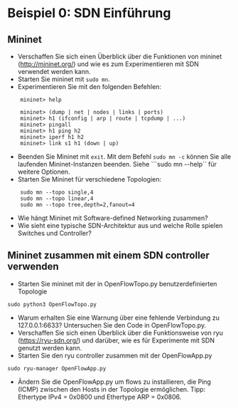 # Beispiel 0: SDN Einführung

## Mininet

* Verschaffen Sie sich einen Überblick über die Funktionen von mininet (http://mininet.org/) und wie es zum Experimentieren mit SDN verwendet werden kann.
* Starten Sie mininet mit ```sudo mn```.
* Experimentieren Sie mit den folgenden Befehlen:

```	
    mininet> help
	
	mininet> (dump | net | nodes | links | ports)
	mininet> h1 (ifconfig | arp | route | tcpdump | ...)
	mininet> pingall
	mininet> h1 ping h2
	mininet> iperf h1 h2
	mininet> link s1 h1 (down | up)
```

* Beenden Sie Mininet mit ```exit```. Mit dem Befehl ```sudo mn -c``` können Sie alle laufenden Mininet-Instanzen beenden. Siehe ```sudo mn --help`` für weitere Optionen.
* Starten Sie Mininet für verschiedene Topologien:

```
    sudo mn --topo single,4
	sudo mn --topo linear,4
	sudo mn --topo tree,depth=2,fanout=4
```

* Wie hängt Mininet mit Software-defined Networking zusammen?
* Wie sieht eine typische SDN-Architektur aus und welche Rolle spielen Switches und Controller?

## Mininet zusammen mit einem SDN controller verwenden

* Starten Sie mininet mit der in OpenFlowTopo.py benutzerdefinierten Topologie

```
sudo python3 OpenFlowTopo.py
```

* Warum erhalten Sie eine Warnung über eine fehlende Verbindung zu 127.0.0.1:6633? Untersuchen Sie den Code in OpenFlowTopo.py.
* Verschaffen Sie sich einen Überblick über die Funktionsweise von ryu (https://ryu-sdn.org/) und darüber, wie es für Experimente mit SDN genutzt werden kann.
* Starten Sie den ryu controller zusammen mit der OpenFlowApp.py

```
sudo ryu-manager OpenFlowApp.py
```

* Ändern Sie die OpenFlowApp.py um flows zu installieren, die Ping (ICMP) zwischen den Hosts in der Topologie ermöglichen. Tipp: Ethertype IPv4 = 0x0800 und Ethertype ARP = 0x0806.
